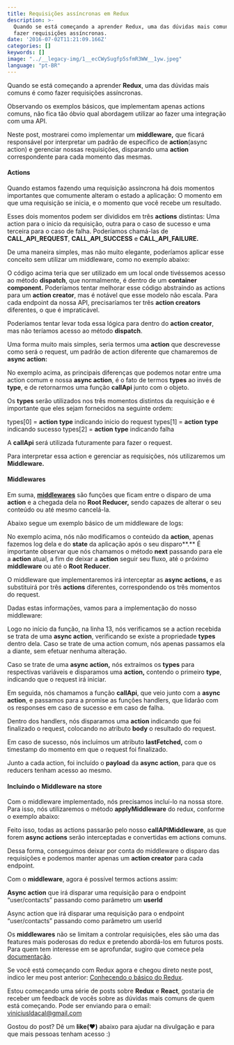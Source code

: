 ```yaml
---
title: Requisições assíncronas em Redux
description: >-
  Quando se está começando a aprender Redux, uma das dúvidas mais comuns é como
  fazer requisições assíncronas.
date: '2016-07-02T11:21:09.166Z'
categories: []
keywords: []
image: "../__legacy-img/1__ecCWySugfp5sfmR3WW__1yw.jpeg"
language: "pt-BR"
---
```


Quando se está começando a aprender **Redux**, uma das dúvidas mais comuns é como fazer requisições assíncronas.

Observando os exemplos básicos, que implementam apenas actions comuns, não fica tão óbvio qual abordagem utilizar ao fazer uma integração com uma API.

Neste post, mostrarei como implementar um **middleware,** que ficará responsável por interpretar um padrão de específico de **action**(async action) e gerenciar nossas requisições, disparando uma **action** correspondente para cada momento das mesmas.

#### Actions

Quando estamos fazendo uma requisição assíncrona há dois momentos importantes que comumente alteram o estado a aplicação: O momento em que uma requisição se inicia, e o momento que você recebe um resultado.

Esses dois momentos podem ser divididos em três **actions** distintas: Uma action para o inicio da requisição, outra para o caso de sucesso e uma terceira para o caso de falha. Poderíamos chamá-las de **CALL\_API\_REQUEST**, **CALL\_API\_SUCCESS** e **CALL\_API\_FAILURE.**

De uma maneira simples, mas não muito elegante, poderíamos aplicar esse conceito sem utilizar um middleware, como no exemplo abaixo:

O código acima teria que ser utilizado em um local onde tivéssemos acesso ao método **dispatch**, que normalmente, é dentro de um **container component.** Poderíamos tentar melhorar esse código abstraindo as actions para um **action creator**, mas é notável que esse modelo não escala. Para cada endpoint da nossa API, precisaríamos ter três **action creators** diferentes, o que é impraticável.

Poderíamos tentar levar toda essa lógica para dentro do **action creator**, mas não teríamos acesso ao método **dispatch**.

Uma forma muito mais simples, seria termos uma **action** que descrevesse como será o request, um padrão de action diferente que chamaremos de **async action:**

No exemplo acima, as principais diferenças que podemos notar entre uma action comum e nossa **async action**, é o fato de termos **types** ao invés de **type**, e de retornarmos uma função **callApi** junto com o objeto.

Os **types** serão utilizados nos três momentos distintos da requisição e é importante que eles sejam fornecidos na seguinte ordem:

types\[0\] = **action** **type** indicando inicio do request
types\[1\] = **action** **type** indicando sucesso
types\[2\] = **action** **type** indicando falha

A **callApi** será utilizada futuramente para fazer o request.

Para interpretar essa action e gerenciar as requisições, nós utilizaremos um **Middleware.**

#### **Middlewares**

Em suma, [**middlewares**](http://redux.js.org/docs/advanced/Middleware.html) são funções que ficam entre o disparo de uma **action** e a chegada dela no **Root Reducer,** sendo capazes de alterar o seu conteúdo ou até mesmo cancelá-la.

Abaixo segue um exemplo básico de um middleware de logs:

No exemplo acima, nós não modificamos o conteúdo da **action**, apenas fazemos log dela e do **state** da aplicação após o seu disparo**.** É importante observar que nós chamamos o método **next** passando para ele a **action** atual, a fim de deixar a **action** seguir seu fluxo, até o próximo **middleware** ou até o **Root Reducer**.

O middleware que implementaremos irá interceptar as **async actions,** e as substituirá por três **actions** diferentes, correspondendo os três momentos do request.

Dadas estas informações, vamos para a implementação do nosso middleware:

Logo no início da função, na linha 13, nós verificamos se a action recebida se trata de uma **async action**, verificando se existe a propriedade **types** dentro dela. Caso se trate de uma action comum, nós apenas passamos ela a diante, sem efetuar nenhuma alteração.

Caso se trate de uma **async action,** nós extraímos os **types** para respectivas variáveis e disparamos uma **action,** contendo o primeiro **type**, indicando que o request irá iniciar.

Em seguida, nós chamamos a função **callApi**, que veio junto com a **async action**, e passamos para a promise as funções handlers, que lidarão com os responses em caso de sucesso e em caso de falha.

Dentro dos handlers, nós disparamos uma **action** indicando que foi finalizado o request, colocando no atributo **body** o resultado do request.

Em caso de sucesso, nós incluímos um atributo **lastFetched,** com o timestamp do momento em que o request foi finalizado.

Junto a cada action, foi incluído o **payload** da **async action**, para que os reducers tenham acesso ao mesmo.

#### Incluindo o Middleware na store

Com o middleware implementado, nós precisamos incluí-lo na nossa store. Para isso, nós utilizaremos o método **applyMiddleware** do redux, conforme o exemplo abaixo:

Feito isso, todas as actions passarão pelo nosso **callAPIMiddleware**, as que forem **async actions** serão interceptadas e convertidas em actions comuns.

Dessa forma, conseguimos deixar por conta do middleware o disparo das requisições e podemos manter apenas um **action creator** para cada endpoint.

Com o **middleware**, agora é possível termos actions assim:

**Async action** que irá disparar uma requisição para o endpoint “user/contacts” passando como parâmetro um **userId**

Async action que irá disparar uma requisição para o endpoint “user/contacts” passando como parâmetro um userId

Os **middlewares** não se limitam a controlar requisições, eles são uma das features mais poderosas do redux e pretendo abordá-los em futuros posts. Para quem tem interesse em se aprofundar, sugiro que comece pela [documentação](http://redux.js.org/docs/advanced/Middleware.html).

Se você está começando com Redux agora e chegou direto neste post, indico ler meu post anterior: [Conhecendo o básico do Redux](https://medium.com/coderockr-way/conhecendo-o-b%C3%A1sico-do-redux-7315bcf09cef#.fdvpjz4g3).

Estou começando uma série de posts sobre **Redux** e **React**, gostaria de receber um feedback de vocês sobre as dúvidas mais comuns de quem está começando. Pode ser enviando para o email: [viniciusldacal@gmail.com](mailto:viniciusldacal@gmail.com)

Gostou do post? Dê um **like(**❤**)** abaixo para ajudar na divulgação e para que mais pessoas tenham acesso :)
